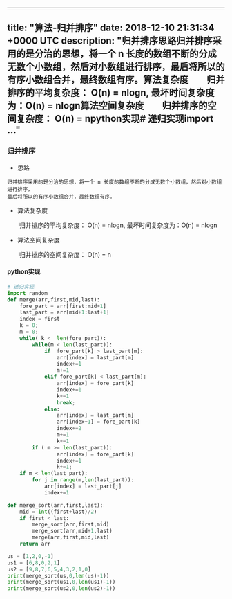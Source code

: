 
---
title: "算法-归并排序"
date: 2018-12-10 21:31:34 +0000 UTC
description: "归并排序思路归并排序采用的是分治的思想，将一个 n 长度的数组不断的分成无数个小数组，然后对小数组进行排序，最后将所以的有序小数组合并，最终数组有序。算法复杂度    归并排序的平均复杂度： O(n) = nlogn, 最坏时间复杂度为：O(n) = nlogn算法空间复杂度    归并排序的空间复杂度： O(n) = npython实现# 递归实现import ..."
---
### 归并排序

+ 思路

```
归并排序采用的是分治的思想，将一个 n 长度的数组不断的分成无数个小数组，然后对小数组进行排序，
最后将所以的有序小数组合并，最终数组有序。
```

+ 算法复杂度

&ensp;&ensp;&ensp;&ensp;归并排序的平均复杂度： O(n) = nlogn, 最坏时间复杂度为：O(n) = nlogn

+ 算法空间复杂度

&ensp;&ensp;&ensp;&ensp;归并排序的空间复杂度： O(n) = n

#### python实现

```python
# 递归实现
import random
def merge(arr,first,mid,last):
    fore_part = arr[first:mid+1]
    last_part = arr[mid+1:last+1]
    index = first 
    k = 0;
    m = 0;
    while( k <  len(fore_part)):
        while(m < len(last_part)):
            if  fore_part[k] > last_part[m]:
                arr[index] = last_part[m]
                index+=1
                m+=1
            elif fore_part[k] < last_part[m]:
                arr[index] = fore_part[k]
                index+=1
                k+=1
                break;
            else:
                arr[index] = last_part[m]
                arr[index+1] = fore_part[k]
                index+=2
                m+=1
                k+=1
        if ( m >= len(last_part)): 
                arr[index] = fore_part[k]
                index+=1
                k+=1;
    if m < len(last_part):
        for j in range(m,len(last_part)):
            arr[index] = last_part[j]
            index+=1

def merge_sort(arr,first,last):
    mid = int((first+last)/2)
    if first < last:
        merge_sort(arr,first,mid)
        merge_sort(arr,mid+1,last)
        merge(arr,first,mid,last)
    return arr

us = [1,2,0,-1]
us1 = [6,8,0,2,1]
us2 = [9,8,7,6,5,4,3,2,1,0]
print(merge_sort(us,0,len(us)-1))
print(merge_sort(us1,0,len(us1)-1))
print(merge_sort(us2,0,len(us2)-1))

```



